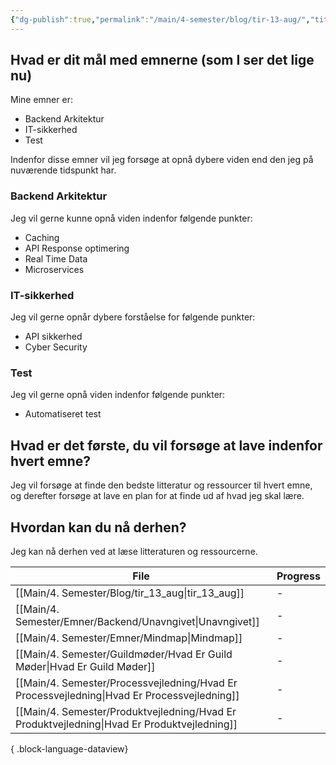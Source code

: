 ```yaml
---
{"dg-publish":true,"permalink":"/main/4-semester/blog/tir-13-aug/","title":"Tir 13 Aug","created":"2024-08-13T14:21:25.863+02:00"}
---
```


## Hvad er dit mål med emnerne (som I ser det lige nu)

Mine emner er:

- Backend Arkitektur
- IT-sikkerhed
- Test

Indenfor disse emner vil jeg forsøge at opnå dybere viden
end den jeg på nuværende tidspunkt har.

### Backend Arkitektur

Jeg vil gerne kunne opnå viden indenfor følgende punkter:

- Caching
- API Response optimering
- Real Time Data
- Microservices

### IT-sikkerhed

Jeg vil gerne opnår dybere forståelse for følgende punkter:

- API sikkerhed
- Cyber Security

### Test

Jeg vil gerne opnå viden indenfor følgende punkter:

- Automatiseret test

## Hvad er det første, du vil forsøge at lave indenfor hvert emne?

Jeg vil forsøge at finde den bedste litteratur og ressourcer
til hvert emne, og derefter forsøge at lave en plan for at
finde ud af hvad jeg skal lære.

## Hvordan kan du nå derhen?

Jeg kan nå derhen ved at læse litteraturen og ressourcerne.

| File                                                                                           | Progress |
| ---------------------------------------------------------------------------------------------- | -------- |
| [[Main/4. Semester/Blog/tir_13_aug\|tir_13_aug]]                                            | \-       |
| [[Main/4. Semester/Emner/Backend/Unavngivet\|Unavngivet]]                                   | \-       |
| [[Main/4. Semester/Emner/Mindmap\|Mindmap]]                                                 | \-       |
| [[Main/4. Semester/Guildmøder/Hvad Er Guild Møder\|Hvad Er Guild Møder]]                    | \-       |
| [[Main/4. Semester/Processvejledning/Hvad Er Processvejledning\|Hvad Er Processvejledning]] | \-       |
| [[Main/4. Semester/Produktvejledning/Hvad Er Produktvejledning\|Hvad Er Produktvejledning]] | \-       |

{ .block-language-dataview}
